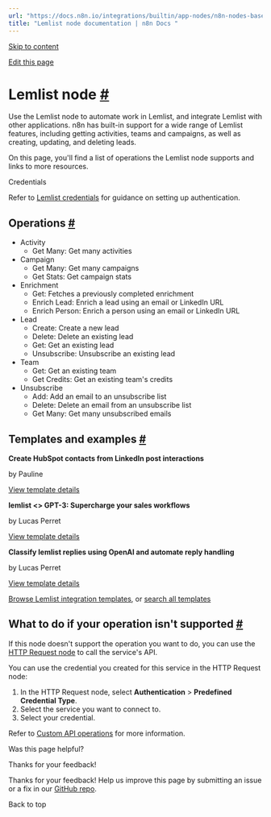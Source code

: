 ```yaml
---
url: "https://docs.n8n.io/integrations/builtin/app-nodes/n8n-nodes-base.lemlist/"
title: "Lemlist node documentation | n8n Docs "
---
```


[Skip to content](https://docs.n8n.io/integrations/builtin/app-nodes/n8n-nodes-base.lemlist/#lemlist-node)

[Edit this page](https://github.com/n8n-io/n8n-docs/edit/main/docs/integrations/builtin/app-nodes/n8n-nodes-base.lemlist.md "Edit this page")

# Lemlist node [\#](https://docs.n8n.io/integrations/builtin/app-nodes/n8n-nodes-base.lemlist/\#lemlist-node "Permanent link")

Use the Lemlist node to automate work in Lemlist, and integrate Lemlist with other applications. n8n has built-in support for a wide range of Lemlist features, including getting activities, teams and campaigns, as well as creating, updating, and deleting leads.

On this page, you'll find a list of operations the Lemlist node supports and links to more resources.

Credentials

Refer to [Lemlist credentials](https://docs.n8n.io/integrations/builtin/credentials/lemlist/) for guidance on setting up authentication.

## Operations [\#](https://docs.n8n.io/integrations/builtin/app-nodes/n8n-nodes-base.lemlist/\#operations "Permanent link")

- Activity
  - Get Many: Get many activities
- Campaign
  - Get Many: Get many campaigns
  - Get Stats: Get campaign stats
- Enrichment
  - Get: Fetches a previously completed enrichment
  - Enrich Lead: Enrich a lead using an email or LinkedIn URL
  - Enrich Person: Enrich a person using an email or LinkedIn URL
- Lead
  - Create: Create a new lead
  - Delete: Delete an existing lead
  - Get: Get an existing lead
  - Unsubscribe: Unsubscribe an existing lead
- Team
  - Get: Get an existing team
  - Get Credits: Get an existing team's credits
- Unsubscribe
  - Add: Add an email to an unsubscribe list
  - Delete: Delete an email from an unsubscribe list
  - Get Many: Get many unsubscribed emails

## Templates and examples [\#](https://docs.n8n.io/integrations/builtin/app-nodes/n8n-nodes-base.lemlist/\#templates-and-examples "Permanent link")

**Create HubSpot contacts from LinkedIn post interactions**

by Pauline

[View template details](https://n8n.io/workflows/1323-create-hubspot-contacts-from-linkedin-post-interactions/)

**lemlist <> GPT-3: Supercharge your sales workflows**

by Lucas Perret

[View template details](https://n8n.io/workflows/1838-lemlist-lessgreater-gpt-3-supercharge-your-sales-workflows/)

**Classify lemlist replies using OpenAI and automate reply handling**

by Lucas Perret

[View template details](https://n8n.io/workflows/2287-classify-lemlist-replies-using-openai-and-automate-reply-handling/)

[Browse Lemlist integration templates](https://n8n.io/integrations/lemlist/), or [search all templates](https://n8n.io/workflows/)

## What to do if your operation isn't supported [\#](https://docs.n8n.io/integrations/builtin/app-nodes/n8n-nodes-base.lemlist/\#what-to-do-if-your-operation-isnt-supported "Permanent link")

If this node doesn't support the operation you want to do, you can use the [HTTP Request node](https://docs.n8n.io/integrations/builtin/core-nodes/n8n-nodes-base.httprequest/) to call the service's API.

You can use the credential you created for this service in the HTTP Request node:

1. In the HTTP Request node, select **Authentication** \> **Predefined Credential Type**.
2. Select the service you want to connect to.
3. Select your credential.

Refer to [Custom API operations](https://docs.n8n.io/integrations/custom-operations/) for more information.

Was this page helpful?






Thanks for your feedback!






Thanks for your feedback! Help us improve this page by submitting an issue or a fix in our [GitHub repo](https://github.com/n8n-io/n8n-docs).


Back to top
